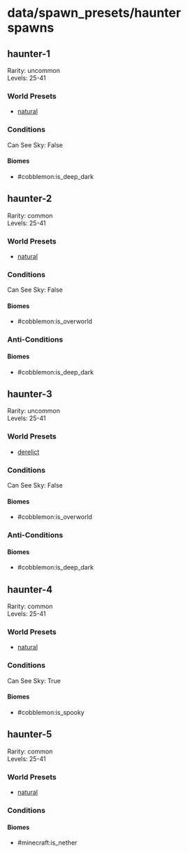 # data/spawn_presets/haunter spawns  
  
## haunter-1  
Rarity: uncommon  
Levels: 25-41  
  
### World Presets  
* [natural](data/spawn_data/natural.md)  
  
### Conditions  
Can See Sky: False  
  
#### Biomes  
  * #cobblemon:is_deep_dark
  
  
## haunter-2  
Rarity: common  
Levels: 25-41  
  
### World Presets  
* [natural](data/spawn_data/natural.md)  
  
### Conditions  
Can See Sky: False  
  
#### Biomes  
  * #cobblemon:is_overworld
  
  
### Anti-Conditions  
  
#### Biomes  
  * #cobblemon:is_deep_dark
  
  
## haunter-3  
Rarity: uncommon  
Levels: 25-41  
  
### World Presets  
* [derelict](data/spawn_data/derelict.md)  
  
### Conditions  
Can See Sky: False  
  
#### Biomes  
  * #cobblemon:is_overworld
  
  
### Anti-Conditions  
  
#### Biomes  
  * #cobblemon:is_deep_dark
  
  
## haunter-4  
Rarity: common  
Levels: 25-41  
  
### World Presets  
* [natural](data/spawn_data/natural.md)  
  
### Conditions  
Can See Sky: True  
  
#### Biomes  
  * #cobblemon:is_spooky
  
  
## haunter-5  
Rarity: common  
Levels: 25-41  
  
### World Presets  
* [natural](data/spawn_data/natural.md)  
  
### Conditions  
  
#### Biomes  
  * #minecraft:is_nether
  
